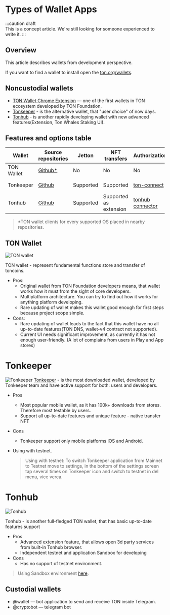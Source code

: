 # Types of Wallet Apps

:::caution draft   
This is a concept article. We're still looking for someone experienced to write it.
:::

## Overview

This article describes wallets from development perspective.

If you want to find a wallet to install open the [ton.org/wallets](https://ton.org/wallets).

## Noncustodial wallets

* [TON Wallet Chrome Extension](https://chrome.google.com/webstore/detail/ton-wallet/nphplpgoakhhjchkkhmiggakijnkhfnd) — one of the first wallets in TON ecosystem developed by TON Foundation.
* [Tonkeeper](https://tonkeeper.com/) - is the alternative wallet, that "user choice" of now days. 
* [Tonhub](https://tonhub.com/) - is another rapidly developing wallet with new advanced features(Extension, Ton Whales Staking UI). 

## Features and options table
| Wallet     | Source repositories                                     | Jetton    | NFT transfers          | Authorization                                               | Wallet contract | Testnet                                               |
|------------|---------------------------------------------------------|-----------|------------------------|-------------------------------------------------------------|-----------------|-------------------------------------------------------|
| TON Wallet | [Github*](https://github.com/ton-blockchain/wallet-ios) | No        | No                     | No                                                          | wallet v3       | Testnet supported                                     |
| Tonkeeper  | [Github](https://github.com/tonkeeper/wallet)           | Supported | Supported              | [ton-connect](https://github.com/tonkeeper/ton-connect)     | wallet v4       | Testnet supported                                     |
| Tonhub     | [Github](https://github.com/tonwhales/wallet)           | Supported | Supported as extension | [tonhub connector](https://developers.tonhub.com/docs/apps) | wallet v4       | [Sandbox](https://developers.tonhub.com/docs/sandbox) |

  > *TON wallet clients for every supported OS placed in nearby repositories.  

## TON Wallet
![TON wallet](/img/docs/TonWallet.png?raw=true)

TON wallet - represent fundamental functions store and transfer of toncoins.

- Pros:
  - Original wallet from TON Foundation developers means, that wallet works how it must from the sight of core developers.
  - Multiplatform architecture. You can try to find out how it works for anything platform developing.
  - Rare updating of wallet makes this wallet good enough for first steps because project scope simple.
- Cons:
  - Rare updating of wallet leads to the fact that this wallet have no all up-to-date features(TON DNS, wallet-v4 contract not supported).
  - Current UI needs significant improvement, as currently it has not enough user-friendly. (A lot of complains from users in Play and App stores)


# Tonkeeper
![Tonkeeper](/img/docs/Tonkeeper.png?raw=true)
[Tonkeeper](https://tonkeeper.com/) - is the most downloaded wallet, developed by Tonkeeper team and have active support for both: users and developers.

- Pros
  - Most popular mobile wallet, as it has 100k+ downloads from stores. Therefore most testable by users.
  - Support all up-to-date features and unique feature - native transfer NFT

- Cons
  - Tonkeeper support only mobile platforms iOS and Android.

- Using with testnet.
  > Using with testnet: To switch Tonkeeper application from Mainnet to Testnet move to settings, in the bottom of the settings screen tap several times on Tonkeeper icon and switch to testnet in del menu, vice verca.



# Tonhub
![Tonhub](/img/docs/Tonhub.png?raw=true)

Tonhub - is another full-fledged TON wallet, that has basic up-to-date features support


- Pros
  - Advanced extension feature, that allows open 3d party services from built-in Tonhub browser.
  - Independent testnet and application Sandbox for developing
- Cons
  - Has no support of testnet environment.

> Using Sandbox environment [here](https://developers.tonhub.com/docs/sandbox).



## Custodial wallets

* @wallet — bot application to send and receive TON inside Telegram.
* @cryptobot — telegram bot 